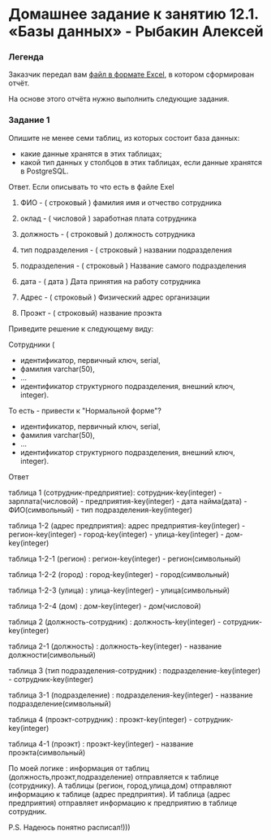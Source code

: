 # Домашнее задание к занятию 12.1. «Базы данных» - Рыбакин Алексей	

### Легенда

Заказчик передал вам [файл в формате Excel](https://github.com/netology-code/sdb-homeworks/blob/main/resources/hw-12-1.xlsx), в котором сформирован отчёт. 

На основе этого отчёта нужно выполнить следующие задания.

### Задание 1

Опишите не менее семи таблиц, из которых состоит база данных:

- какие данные хранятся в этих таблицах;
- какой тип данных у столбцов в этих таблицах, если данные хранятся в PostgreSQL.

Ответ. Если описывать то что есть в файле Exel

1. ФИО - ( строковый ) фамилия имя и отчество сотрудника 

2. оклад - ( числовой ) заработная плата сотрудника

3. должность - ( строковый ) должность сотрудника

4. тип подразделения - ( строковый ) названии подразделения

5. подразделения - ( строковый ) Название самого подразделения

6. дата - ( дата ) Дата принятия на работу сотрудника

7. Адрес - ( строковый ) Физический адрес организации

8. Проэкт - ( строковый) название проэкта 


Приведите решение к следующему виду:

Сотрудники (

- идентификатор, первичный ключ, serial,
- фамилия varchar(50),
- ...
- идентификатор структурного подразделения, внешний ключ, integer).

То есть - привести к "Нормальной форме"?

- идентификатор, первичный ключ, serial,
- фамилия varchar(50),
- ...
- идентификатор структурного подразделения, внешний ключ, integer).
 
Ответ 

таблица 1 (сотрудник-предприятие): сотрудник-key(integer) - зарплата(числовой) - предприятия-key(integer) - дата найма(дата) - ФИО(символьный) - тип подразделения-key(integer)

таблица 1-2 (адрес предприятия): адрес предприятия-key(integer) - регион-key(integer) - город-key(integer) - улица-key(integer) - дом-key(integer)

таблица 1-2-1 (регион) : регион-key(integer) - регион(символьный)

таблица 1-2-2 (город) : город-key(integer) - город(символьный)

таблица 1-2-3 (улица) : улица-key(integer) - улица(символьный)

таблица 1-2-4 (дом) : дом-key(integer) - дом(числовой)

таблица 2 (должность-сотрудник) : должность-key(integer) - сотрудник-key(integer) 

таблица 2-1 (должность) : должность-key(integer) - название должности(символьный) 

таблица 3 (тип подразделения-сотрудник) : подразделение-key(integer) - сотрудник-key(integer)

таблица 3-1 (подразделение) : подразделения-key(integer) - название подразделение(символьный)

таблица 4 (проэкт-сотрудник) : проэкт-key(integer) - сотрудник-key(integer)

таблица 4-1 (проэкт) : проэкт-key(integer) - название проэкта(символьный)


По моей логике : информация от таблиц (должность,проэкт,подразделение) отправляется к таблице (сотруднику). А таблицы (регион, город,улица,дом) отправляют информацию к таблице (адрес предприятия). И таблица (адрес предприятия) отправляет информацию к предприятию в таблице сотрудник.

P.S. Надеюсь понятно расписал!)))
